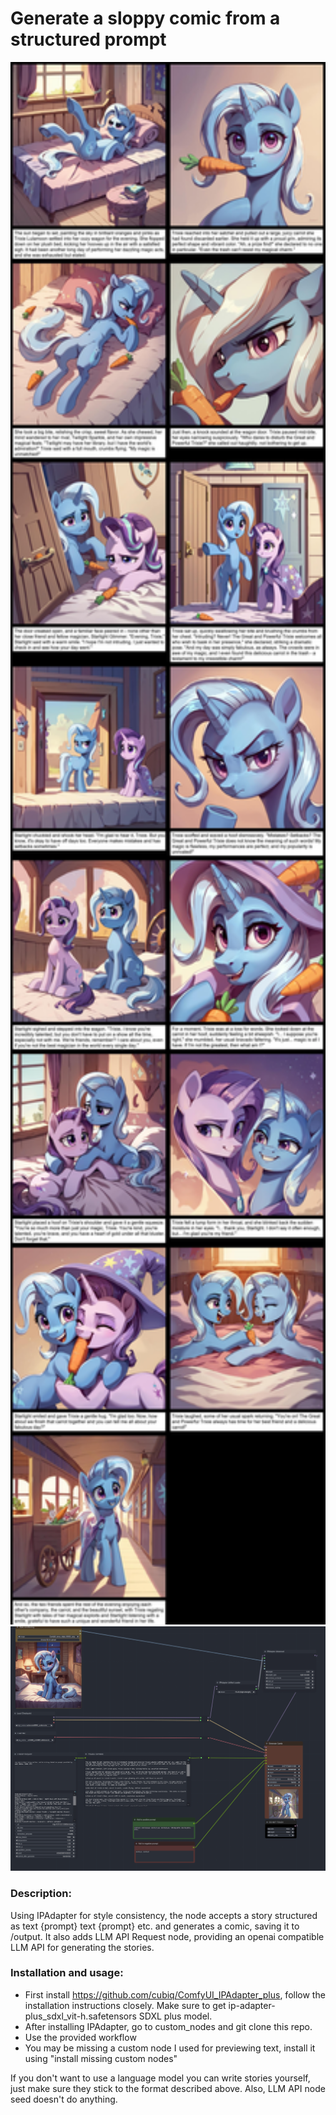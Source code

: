 # Generate a sloppy comic from a structured prompt
<img src="example.jpeg" alt="Example" height="2500">
<img src="workflow demo.png" alt="Workflow">

### Description:
Using IPAdapter for style consistency, the node accepts a story structured as text {prompt} text {prompt} etc. and generates a comic, saving it to /output. It also adds LLM API Request node, providing an openai compatible LLM API for generating the stories. 

### Installation and usage:
- First install https://github.com/cubiq/ComfyUI_IPAdapter_plus, follow the installation instructions closely. Make sure to get ip-adapter-plus_sdxl_vit-h.safetensors SDXL plus model.
- After installing IPAdapter, go to custom_nodes and git clone this repo.
- Use the provided workflow
- You may be missing a custom node I used for previewing text, install it using "install missing custom nodes"

If you don't want to use a language model you can write stories yourself, just make sure they stick to the format described above.
Also, LLM API node seed doesn't do anything.


